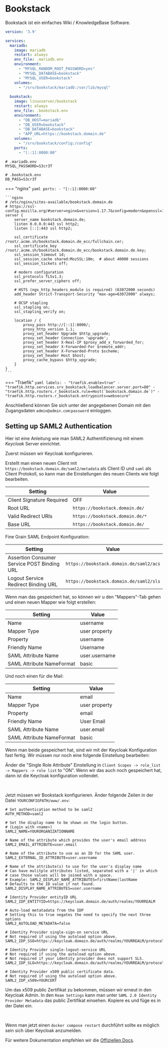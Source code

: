 # Bookstack

Bookstack ist ein einfaches Wiki / KnowledgeBase Software.

```yaml
version: '3.9'

services:
  mariadb:
    image: mariadb
    restart: always
    env_file: .mariadb.env
    environment:
      - "MYSQL_RANDOM_ROOT_PASSWORD=yes"
      - "MYSQL_DATABASE=bookstack"
      - "MYSQL_USER=bookstack"
    volumes:
      - "/srv/bookstack/mariadb:/var/lib/mysql"
	
  bookstack:
    image: linuxserver/bookstack
    restart: always
    env_file: .bookstack.env
    environment:
      - "DB_HOST=mariadb"
      - "DB_USER=bookstack"
      - "DB_DATABASE=bookstack"
      - "APP_URL=https://bookstack.domain.de"
    volumes:
      - "/srv/bookstack/config:/config"
    ports:
      - "[::1]:8000:80"
```

```shell
# .mariadb.env
MYSQL_PASSWORD=S3cr3T
```

```shell
# .bookstack.env
DB_PASS=S3cr3T
```

=== "nginx"
    ```yaml
        ports:
          - "[::1]:8000:80"
    ```

    ```nginx
    # /etc/nginx/sites-available/bookstack.domain.de
    # https://ssl-config.mozilla.org/#server=nginx&version=1.17.7&config=modern&openssl=1.1.1d&guideline=5.6
    server {
        server_name bookstack.domain.de;
        listen 0.0.0.0:443 ssl http2;
        listen [::]:443 ssl http2;

        ssl_certificate /root/.acme.sh/bookstack.domain.de_ecc/fullchain.cer;
        ssl_certificate_key /root/.acme.sh/bookstack.domain.de_ecc/bookstack.domain.de.key;
        ssl_session_timeout 1d;
        ssl_session_cache shared:MozSSL:10m;  # about 40000 sessions
        ssl_session_tickets off;

        # modern configuration
        ssl_protocols TLSv1.3;
        ssl_prefer_server_ciphers off;

        # HSTS (ngx_http_headers_module is required) (63072000 seconds)
        add_header Strict-Transport-Security "max-age=63072000" always;

        # OCSP stapling
        ssl_stapling on;
        ssl_stapling_verify on;

        location / {
            proxy_pass http://[::1]:8000/;
            proxy_http_version 1.1;
            proxy_set_header Upgrade $http_upgrade;
            proxy_set_header Connection 'upgrade';
            proxy_set_header X-Real-IP $proxy_add_x_forwarded_for;
            proxy_set_header X-Forwarded-For $remote_addr;
            proxy_set_header X-Forwarded-Proto $scheme;
            proxy_set_header Host $host;
            proxy_cache_bypass $http_upgrade;
        }
    }
    ```

=== "Traefik"
    ```yaml
        labels:
          - "traefik.enable=true"
          - "traefik.http.services.srv_bookstack.loadbalancer.server.port=80"
          - "traefik.http.routers.r_bookstack.rule=Host(`bookstack.domain.de`)"
          - "traefik.http.routers.r_bookstack.entrypoints=websecure"
    ```

Anschließend können Sie sich unter der angegebenen Domain mit den Zugangsdaten `admin@admin.com`:`password` einloggen.

## Setting up SAML2 Authentication

Hier ist eine Anleitung wie man SAML2 Authentifizierung mit einem *Keycloak* Server einrichtet.

Zuerst müssen wir Keycloak konfigurieren.

Erstellt man einen neuen Client mit `https://bookstack.domain.de/saml2/metadata` als Client ID und `saml` als Client
Protokoll, so kann man die Einstellungen des neuen Clients wie folgt bearbeiten.

| Setting                   | Value                           |
|---------------------------|---------------------------------|
| Client Signature Required | OFF                             |
| Root URL                  | `https://bookstack.domain.de/`  |
| Valid Redirect URIs       | `https://bookstack.domain.de/*` |
| Base URL                  | `https://bookstack.domain.de/`  |

Fine Grain SAML Endpoint Konfiguration:

| Setting                                     | Value                                   |
|---------------------------------------------|-----------------------------------------|
| Assertion Consumer Service POST Binding URL | `https://bookstack.domain.de/saml2/acs` |
| Logout Service Redirect Binding URL         | `https://bookstack.domain.de/saml2/sls` |


Wenn man das gespeichert hat, so können wir u den "Mappers"-Tab gehen und einen neuen Mapper wie folgt erstellen:

| Setting                   | Value         |
|---------------------------|---------------|
| Name                      | username      |
| Mapper Type               | user property |
| Property                  | username      |
| Friendly Name             | Username      |
| SAML Attribute Name       | user.username |
| SAML Attribute NameFormat | basic         |


Und noch einen für die Mail:

| Setting                   | Value         |
|---------------------------|---------------|
| Name                      | email         |
| Mapper Type               | user property |
| Property                  | email         |
| Friendly Name             | User Email    |
| SAML Attribute Name       | user.email    |
| SAML Attribute NameFormat | basic         |

Wenn man beide gespeichert hat, sind wir mit der Keycloak Konfiguration fast fertig. Wir müssen nur noch eine folgende
Einstellung bearbeiten:

Änder die "Single Role Attribute" Einstellung in `Client Scopes -> role_list -> Mappers -> role list` to "ON". 
Wenn wir das auch noch gespeichert hat, dann ist die Keycloak konfiguration vollendet.

<br />

Jetzt müssen wir Bookstack konfigurieren. Änder folgende Zeilen in der Datei `YOURCONFIGPATH/www/.env`:

```
# Set authentication method to be saml2
AUTH_METHOD=saml2

# Set the display name to be shown on the login button.
# (Login with <name>)
SAML2_NAME=YOURORGANIZATIONNAME

# Name of the attribute which provides the user's email address
SAML2_EMAIL_ATTRIBUTE=user.email

# Name of the attribute to use as an ID for the SAML user.
SAML2_EXTERNAL_ID_ATTRIBUTE=user.username

# Name of the attribute(s) to use for the user's display name
# Can have mulitple attributes listed, separated with a '|' in which
# case those values will be joined with a space.
# Example: SAML2_DISPLAY_NAME_ATTRIBUTES=firstName|lastName
# Defaults to the ID value if not found.
SAML2_DISPLAY_NAME_ATTRIBUTES=user.username

# Identity Provider entityID URL
SAML2_IDP_ENTITYID=https://keycloak.domain.de/auth/realms/YOURREALM

# Auto-load metatadata from the IDP
# Setting this to true negates the need to specify the next three options
SAML2_AUTOLOAD_METADATA=false

# Identity Provider single-sign-on service URL
# Not required if using the autoload option above.
SAML2_IDP_SSO=https://keycloak.domain.de/auth/realms/YOURREALM/protocol/saml

# Identity Provider single-logout-service URL
# Not required if using the autoload option above.
# Not required if your identity provider does not support SLS.
SAML2_IDP_SLO=https://keycloak.domain.de/auth/realms/YOURREALM/protocol/saml

# Identity Provider x509 public certificate data.
# Not required if using the autoload option above.
SAML2_IDP_x509=YOURCERT
```

Um das x509 public Zertifikat zu bekommen, müssen wir erneut in den Keycloak Admin.
In den `Ream Settings` kann man unter `SAML 2.0 Identity Provider Metadata` das public Zertifikat einsehen. Kopiere es
und füge es in der Datei ein.

<br />

Wenn man jetzt einen `docker compose restart` durchführt sollte es möglich sein sich über Keycloak anzumelden.

Für weitere Dokumentation empfehlen wir die [Offiziellen Docs](https://www.bookstackapp.com/docs/admin/saml2-auth/).